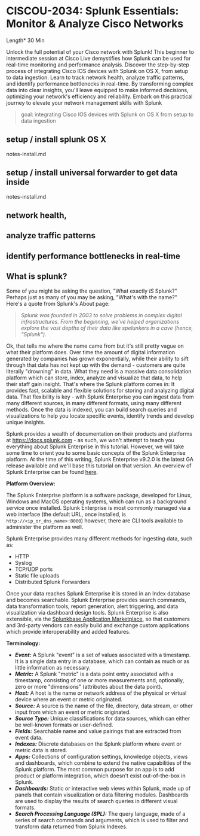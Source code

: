 # CISCOU-2034: Splunk Essentials: Monitor & Analyze Cisco Networks

Length*
30 Min

Unlock the full potential of your Cisco network with Splunk! This beginner to intermediate session at Cisco Live demystifies how Splunk can be used for real-time monitoring and performance analysis. Discover the step-by-step process of integrating Cisco IOS devices with Splunk on OS X, from setup to data ingestion. Learn to track network health, analyze traffic patterns, and identify performance bottlenecks in real-time. By transforming complex data into clear insights, you'll leave equipped to make informed decisions, optimizing your network's efficiency and reliability. Embark on this practical journey to elevate your network management skills with Splunk


> goal: integrating Cisco IOS devices with Splunk on OS X from setup to data ingestion

## setup / install splunk OS X

notes-install.md

## setup / install universal forwarder to get data inside

notes-install.md

## network health, 

## analyze traffic patterns

## identify performance bottlenecks in real-time

## What is splunk?

Some of you might be asking the question, "What exactly *IS* Splunk?"  Perhaps just as many of you may be asking, "What's with the name?"  Here's a quote from Splunk's About page:

> *Splunk was founded in 2003 to solve problems in complex digital infrastructures. From the beginning, we’ve helped organizations explore the vast depths of their data like spelunkers in a cave (hence, “Splunk").*

Ok, that tells me where the name came from but it's still pretty vague on what their platform does.  Over time the amount of digital information generated by companies has grown exponentially, while their ability to sift through that data has not kept up with the demand - customers are quite literally "drowning" in data.  What they need is a massive data consolidation platform which can store, index, analyze and visualize that data, to help their staff gain insight.  That's where the Splunk platform comes in: It provides fast, scalable and flexible solutions for storing and analyzing digital data.  That flexibility is key - with Splunk Enterprise you can ingest data from many different sources, in many different formats, using many different methods.  Once the data is indexed, you can build search queries and visualizations to help you locate specific events, identify trends and develop unique insights.

Splunk provides a wealth of documentation on their products and platforms at https://docs.splunk.com - as such, we won't attempt to teach you everything about Splunk Enterprise in this tutorial.  However, we will take some time to orient you to some basic concepts of the Splunk Enterprise platform.  At the time of this writing, Splunk Enterprise v9.2.0 is the latest GA release available and we'll base this tutorial on that version.  An overview of Splunk Enterprise can be found [here](https://docs.splunk.com/Documentation/Splunk/9.2.0/Overview/AboutSplunkEnterprise).

**Platform Overview:**

The Splunk Enterprise platform is a software package, developed for Linux, Windows and MacOS operating systems, which can run as a background service once installed.  Splunk Enterprise is most commonly managed via a web interface (the default URL, once installed, is `http://<ip_or_dns_name>:8000`) however, there are CLI tools available to administer the platform as well.  

Splunk Enterprise provides many different methods for ingesting data, such as: 

- HTTP
- Syslog
- TCP/UDP ports
- Static file uploads
- Distributed Splunk Forwarders

Once your data reaches Splunk Enterprise it is stored in an Index database and becomes searchable.  Splunk Enterprise provides search commands, data transformation tools, report generation, alert triggering, and data visualization via dashboard design tools.  Splunk Enterprise is also extensible, via the [Splunkbase Application Marketplace](https://splunkbase.splunk.com/), so that customers and 3rd-party vendors can easily build and exchange custom applications which provide interoperability and added features.

**Terminology:**

- ***Event:***  A Splunk "event" is a set of values associated with a timestamp.  It is a single data entry in a database, which can contain as much or as little information as necessary.
- ***Metric:*** A Splunk "metric" is a data point entry associated with a timestamp, consisting of one or more measurements and, optionally, zero or more "dimensions" (attributes about the data point).
- ***Host:*** A host is the name or network address of the physical or virtual device where an event or metric originated.
- ***Source:*** A source is the name of the file, directory, data stream, or other input from which an event or metric originated.
- ***Source Type:*** Unique classifications for data sources, which can either be well-known formats or user-defined.
- ***Fields:*** Searchable name and value pairings that are extracted from event data.
- ***Indexes:*** Discrete databases on the Splunk platform where event or metric data is stored.
- ***Apps:*** Collections of configuration settings, knowledge objects, views and dashboards, which combine to extend the native capabilities of the Splunk platform.  The most common purpose for an app is to add product or platform integration, which doesn't exist out-of-the-box in Splunk.
- ***Dashboards:*** Static or interactive web views within Splunk, made up of panels that contain visualization or data filtering modules.  Dashboards are used to display the results of search queries in different visual formats.
- ***Search Processing Language (SPL):*** The query language, made of a series of search commands and arguments, which is used to filter and transform data returned from Splunk Indexes.